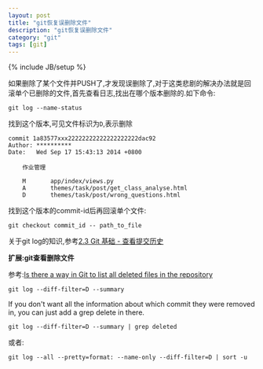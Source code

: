 ```yaml
---
layout: post
title: "git恢复误删除文件"
description: "git恢复误删除文件"
category: "git"
tags: [git]
---
```

{% include JB/setup %}

<p>如果删除了某个文件并PUSH了,才发现误删除了,对于这类悲剧的解决办法就是回滚单个已删除的文件,首先查看日志,找出在哪个版本删除的.如下命令:</p>

<pre><code>git log --name-status
</code></pre>

<p>找到这个版本,可见文件标识为<code>D</code>,表示删除</p>

<pre><code>commit 1a83577xxx22222222222222222222dac92
Author: **********
Date:   Wed Sep 17 15:43:13 2014 +0800

    作业管理

    M       app/index/views.py
    A       themes/task/post/get_class_analyse.html
    D       themes/task/post/wrong_questions.html
</code></pre>

<p>找到这个版本的commit-id后再回滚单个文件:</p>

<pre><code>git checkout commit_id -- path_to_file
</code></pre>

<p>关于git log的知识,参考<a href="http://git-scm.com/book/zh/Git-%E5%9F%BA%E7%A1%80-%E6%9F%A5%E7%9C%8B%E6%8F%90%E4%BA%A4%E5%8E%86%E5%8F%B2">2.3 Git 基础 - 查看提交历史</a></p>

<p><strong>扩展:git查看删除文件</strong></p>

<p>参考:<a href="http://stackoverflow.com/questions/6017987/is-there-a-way-in-git-to-list-all-deleted-files-in-the-repository">Is there a way in Git to list all deleted files in the repository</a></p>

<pre><code>git log --diff-filter=D --summary
</code></pre>

<p>If you don't want all the information about which commit they were removed in, you can just add a grep delete in there.</p>

<pre><code>git log --diff-filter=D --summary | grep deleted
</code></pre>

<p>或者:</p>

<pre><code>git log --all --pretty=format: --name-only --diff-filter=D | sort -u
</code></pre>
